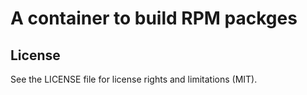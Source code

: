 # A container to build RPM packges

## License
See the LICENSE file for license rights and limitations (MIT).
